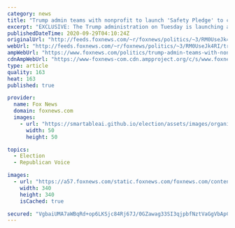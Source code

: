 ```yaml
---
category: news
title: "Trump admin teams with nonprofit to launch 'Safety Pledge' to combat online child exploitation"
excerpt: "EXCLUSIVE: The Trump administration on Tuesday is launching a safety pledge with the National Center for Missing and Exploited Children in an effort to prevent attacks from online predators and sex traffickers, as the nonprofit has seen “a dramatic increase” in reports of child sex exploitation since"
publishedDateTime: 2020-09-29T04:10:24Z
originalUrl: "http://feeds.foxnews.com/~r/foxnews/politics/~3/RM0UseJk4RI/trump-admin-teams-with-nonprofit-to-launch-safety-pledge-to-combat-online-child-exploitation"
webUrl: "http://feeds.foxnews.com/~r/foxnews/politics/~3/RM0UseJk4RI/trump-admin-teams-with-nonprofit-to-launch-safety-pledge-to-combat-online-child-exploitation"
ampWebUrl: "https://www.foxnews.com/politics/trump-admin-teams-with-nonprofit-to-launch-safety-pledge-to-combat-online-child-exploitation.amp"
cdnAmpWebUrl: "https://www-foxnews-com.cdn.ampproject.org/c/s/www.foxnews.com/politics/trump-admin-teams-with-nonprofit-to-launch-safety-pledge-to-combat-online-child-exploitation.amp"
type: article
quality: 163
heat: 163
published: true

provider:
  name: Fox News
  domain: foxnews.com
  images:
    - url: "https://smartableai.github.io/election/assets/images/organizations/foxnews.com-50x50.jpg"
      width: 50
      height: 50

topics:
  - Election
  - Republican Voice

images:
  - url: "https://a57.foxnews.com/static.foxnews.com/foxnews.com/content/uploads/2020/06/340/340/bbd30841-brooke-singman-headshot.jpg?ve=1&tl=1"
    width: 340
    height: 340
    isCached: true

secured: "VgbaiUMA7aWBqRd+op6LKSjc84Rj67J/0GZawag33SI3qjpbfNztVaGgVbApC1CGUK89TYTDd/HT3WGHTpbNWCiUum483o+uO2IWnku0OXx2Tr0m/jJQni3jLOUhL39oQbnI6d0bSNgHoks9gxwfwoakKqVERiO217Aqf/0qdVbwnuZ+aSzWdFbcq6RhbyyjaeH+fOAC0VGtPWmdWwwZUg1MTT9e1MqfdbqbInYl0LQxVXCpV0DIiNck6Vw4svY9iQoLCfzQS9N+qMh4mE7QBV8TkOV7lXAX1rNkrE4HXnQ5R+20/x3yASDVdeH5tObzIJh/xBSNfpxWu1K3SbqFHXFwq2h/hPY275z+KwM89C4=;M9956nHwt/59cQ1BgGskOA=="
---
```


